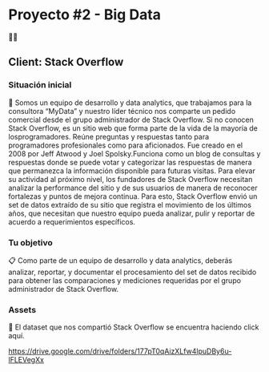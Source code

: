 # Proyecto #2 - Big Data
🙌🏽
## Client: Stack Overflow
### Situación inicial

📍
Somos un equipo de desarrollo y data analytics, que trabajamos para la consultora “MyData”
y nuestro líder técnico nos comparte un pedido comercial desde el grupo administrador de
Stack Overflow.
Si no conocen Stack Overflow, es un sitio web que forma parte de la vida de la mayoría de losprogramadores. Reúne preguntas y respuestas tanto para programadores profesionales
como para aficionados. Fue creado en el 2008 por Jeff Atwood y Joel Spolsky.​​Funciona como
un blog de consultas y respuestas donde se puede votar y categorizar las respuestas de
manera que permanezca la información disponible para futuras visitas.
Para elevar su actividad al próximo nivel, los fundadores de Stack Overflow necesitan
analizar la performance del sitio y de sus usuarios de manera de reconocer fortalezas y
puntos de mejora continua.
Para esto, Stack Overflow envió un set de datos extraído de su sitio que registra el
movimiento de los últimos años, que necesitan que nuestro equipo pueda analizar, pulir y
reportar de acuerdo a requerimientos específicos.

### Tu objetivo

📋
Como parte de un equipo de desarrollo y data analytics, deberás analizar, reportar, y
documentar el procesamiento del set de datos recibido para obtener las comparaciones y
mediciones requeridas por el grupo administrador de Stack Overflow.

### Assets
🎨
El dataset que nos compartió Stack Overflow se encuentra haciendo click aquí.

https://drive.google.com/drive/folders/177pT0qAizXLfw4lpuDBy6u-lFLEVegXx
